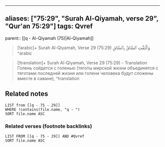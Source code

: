 
---
aliases: ["75:29", "Surah Al-Qiyamah, verse 29", "Qur'an 75:29"]
tags: Qvref
---

parent:: [[q - Al-Qiyamah (75)|Al-Qiyamah]]

> [!arabic]+ Surah Al-Qiyamah, Verse 29 (75:29)
> <span class="quran-arabic">وَٱلْتَفَّتِ ٱلسَّاقُ بِٱلسَّاقِ</span>
^arabic

> [!translation]+ Surah Al-Qiyamah, Verse 29 (75:29) - Translation
> Голень сойдется с голенью (тяготы мирской жизни объединятся с тяготами последней жизни или голени человека будут сложены вместе в саване),
^translation



## Related notes
```dataview
LIST from [[q - 75 - 29]]
WHERE !contains(file.name, "q - ")
SORT file.name ASC
```

### Related verses (footnote backlinks)
```dataview
LIST FROM [[q - 75 - 29]] AND #Qvref
SORT file.name ASC
```

